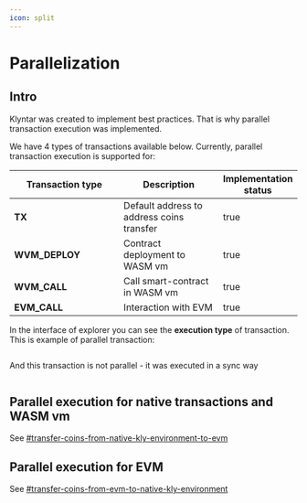 ```yaml
---
icon: split
---
```


# Parallelization

## Intro

Klyntar was created to implement best practices. That is why parallel transaction execution was implemented.

We have 4 types of transactions available below. Currently, parallel transaction execution is supported for:

<table><thead><tr><th width="274">Transaction type</th><th width="269">Description</th><th data-type="checkbox">Implementation status</th></tr></thead><tbody><tr><td><strong>TX</strong></td><td>Default address to address coins transfer</td><td>true</td></tr><tr><td><strong>WVM_DEPLOY</strong></td><td>Contract deployment to WASM vm</td><td>true</td></tr><tr><td><strong>WVM_CALL</strong></td><td>Call smart-contract in WASM vm</td><td>true</td></tr><tr><td><strong>EVM_CALL</strong></td><td>Interaction with EVM</td><td>true</td></tr></tbody></table>

In the interface of explorer you can see the **execution type** of transaction. This is example of parallel transaction:

<div data-full-width="false"><figure><img src="../.gitbook/assets/image (36).png" alt=""><figcaption></figcaption></figure></div>

And this transaction is not parallel - it was executed in a sync way

<div data-full-width="false"><figure><img src="../.gitbook/assets/image (37).png" alt=""><figcaption></figcaption></figure></div>

## Parallel execution for native transactions and WASM vm

See  [#transfer-coins-from-native-kly-environment-to-evm](../web1337/transactions-and-smart-contracts/transfer-coins-between-evm-and-native-environment.md#transfer-coins-from-native-kly-environment-to-evm "mention")

## Parallel execution for EVM

See [#transfer-coins-from-evm-to-native-kly-environment](../web1337/transactions-and-smart-contracts/transfer-coins-between-evm-and-native-environment.md#transfer-coins-from-evm-to-native-kly-environment "mention")
